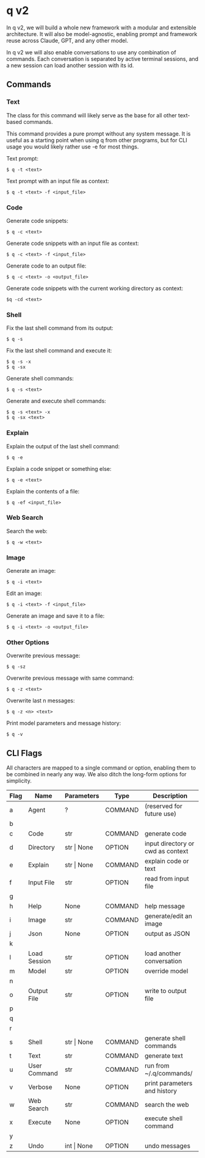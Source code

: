 # q v2

In q v2, we will build a whole new framework with a modular and extensible architecture. It will also be model-agnostic, enabling prompt and framework reuse across Claude, GPT, and any other model.

In q v2 we will also enable conversations  to use any combination of commands. Each conversation is separated by active terminal sessions, and a new session can load another session with its id.  

## Commands

### Text

The class for this command will likely serve as the base for all other text-based commands. 

This command provides a pure prompt without any system message. It is useful as a starting point when using q from other programs, but for CLI usage you would likely rather use -e for most things.

Text prompt:
```
$ q -t <text>
```

Text prompt with an input file as context:
```
$ q -t <text> -f <input_file>
```

### Code

Generate code snippets:
```
$ q -c <text>
```

Generate code snippets with an input file as context:
```
$ q -c <text> -f <input_file>
```

Generate code to an output file:
```
$ q -c <text> -o <output_file>
```

Generate code snippets with the current working directory as context:
```
$q -cd <text>
```

### Shell

Fix the last shell command from its output:
```
$ q -s
```

Fix the last shell command and execute it:
```
$ q -s -x
$ q -sx
```

Generate shell commands:
```
$ q -s <text>
```

Generate and execute shell commands:
```
$ q -s <text> -x
$ q -sx <text>
```

### Explain

Explain the output of the last shell command:
```
$ q -e
```

Explain a code snippet or something else:
```
$ q -e <text>
```

Explain the contents of a file:
```
$ q -ef <input_file>
```

### Web Search

Search the web:
```
$ q -w <text>
```

### Image

Generate an image:
```
$ q -i <text>
```

Edit an image:
```
$ q -i <text> -f <input_file>
```

Generate an image and save it to a file:
```
$ q -i <text> -o <output_file>
```

### Other Options

Overwrite previous message:
```
$ q -sz
```

Overwrite previous message with same command:
```
$ q -z <text>
```

Overwrite last n messages:
```
$ q -z <n> <text>
```

Print model parameters and message history:
```
$ q -v
```


## CLI Flags

All characters are mapped to a single command or option, enabling them to be combined in nearly any way. We also ditch the long-form options for simplicity.

| Flag | Name           | Parameters     | Type     | Description                               |
|------|----------------|----------------|----------|-------------------------------------------|
| a    | Agent          | ?              | COMMAND  | (reserved for future use)                 |
| b    |                |                |          |                                           |
| c    | Code           | str            | COMMAND  | generate code                           |
| d    | Directory      | str \| None    | OPTION   | input directory or cwd as context       |
| e    | Explain        | str \| None    | COMMAND  | explain code or text                    |
| f    | Input File     | str            | OPTION   | read from input file                    |
| g    |                |                |          |                                           |
| h    | Help           | None           | COMMAND  | help message                            |
| i    | Image          | str            | COMMAND  | generate/edit an image                  |
| j    | Json           | None           | OPTION   | output as JSON                          |
| k    |                |                |          |                                           |
| l    | Load Session   | str            | OPTION   | load another conversation               |
| m    | Model          | str            | OPTION   | override model                          |
| n    |                |                |          |                                           |
| o    | Output File    | str            | OPTION   | write to output file                    |
| p    |                |                |          |                                           |
| q    |                |                |          |                                           |
| r    |                |                |          |                                           |
| s    | Shell          | str \| None    | COMMAND  | generate shell commands                 |
| t    | Text           | str            | COMMAND  | generate text                           |
| u    | User Command   | str            | COMMAND  | run from ~/.q/commands/                 |
| v    | Verbose        | None           | OPTION   | print parameters and history            |
| w    | Web Search     | str            | COMMAND  | search the web                          |
| x    | Execute        | None           | OPTION   | execute shell command                   |
| y    |                |                |          |                                           |
| z    | Undo           | int \| None    | OPTION   | undo messages                           |